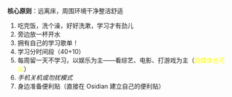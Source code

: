 **核心原则**：远离床，周围环境干净整洁舒适

1. 吃完饭，洗个澡，好好洗漱，学习才有劲儿
2. 旁边放一杯开水
3. 拥有自己的学习歌单！
4. 学习分时间段（40+10）
5. 每周留一天不学习，以娱乐为主——看综艺、电影、打游戏为主（<font color="#ffff00">自媒体也可以</font>）
6. *手机关机或勿扰模式*
7. 身边准备便利贴（直接在 Osidian 建立自己的便利贴）